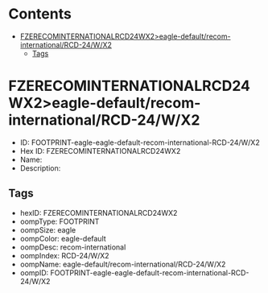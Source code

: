 



Contents
========

* [FZERECOMINTERNATIONALRCD24WX2>eagle-default/recom-international/RCD-24/W/X2](#fzerecominternationalrcd24wx2eagle-defaultrecom-internationalrcd-24wx2)
	* [Tags](#tags)

# FZERECOMINTERNATIONALRCD24WX2>eagle-default/recom-international/RCD-24/W/X2

- ID: FOOTPRINT-eagle-eagle-default-recom-international-RCD-24/W/X2
- Hex ID: FZERECOMINTERNATIONALRCD24WX2
- Name: 
- Description: 

## Tags

- hexID: FZERECOMINTERNATIONALRCD24WX2
- oompType: FOOTPRINT
- oompSize: eagle
- oompColor: eagle-default
- oompDesc: recom-international
- oompIndex: RCD-24/W/X2
- oompName: eagle-default/recom-international/RCD-24/W/X2
- oompID: FOOTPRINT-eagle-eagle-default-recom-international-RCD-24/W/X2
